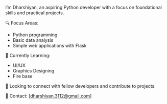I’m Dharshiyan, an aspiring Python developer with a focus on foundational skills and practical projects.

🔍 Focus Areas:
- Python programming
- Basic data analysis
- Simple web applications with Flask

🌱 Currently Learning:
- UI/UX
- Graphics Designing
- Fire base

💼 Looking to connect with fellow developers and contribute to projects. 

📧 Contact: [dharshiyan.3112@gmail.com]
